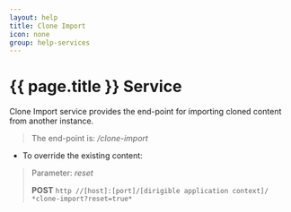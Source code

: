 ```yaml
---
layout: help
title: Clone Import
icon: none
group: help-services
---
```


{{ page.title }} Service
===

Clone Import service provides the end-point for importing cloned content from another instance.

> The end-point is: */clone-import*

* To override the existing content:


> Parameter: *reset*
> 
> **POST** `http //[host]:[port]/[dirigible application context]/ *clone-import?reset=true*`

